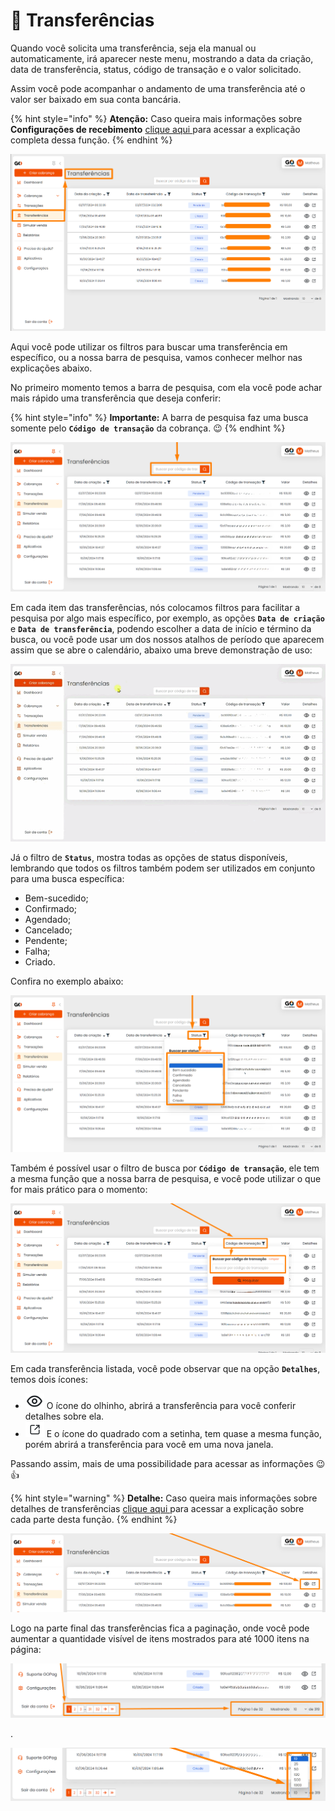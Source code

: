 # 🏦 Transferências

Quando você solicita uma transferência, seja ela manual ou automaticamente, irá aparecer neste menu, mostrando a data da criação, data de transferência, status, código de transação e o valor solicitado.

Assim você pode acompanhar o andamento de uma transferência até o valor ser baixado em sua conta bancária.

{% hint style="info" %}
**Atenção:** Caso queira mais informações sobre **Configurações de recebimento** [clique aqui ](https://docs.gopag.com.br/configuracoes#configuracoes-de-recebimento) para acessar a explicação completa dessa função.
{% endhint %}

![](/assets/prints/transferencias_menu.png)

Aqui você pode utilizar os filtros para buscar uma transferência em específico, ou a nossa barra de pesquisa, vamos conhecer melhor nas explicações abaixo.

No primeiro momento temos a barra de pesquisa, com ela você pode achar mais rápido uma transferência que deseja conferir:

{% hint style="info" %}
**Importante:** A barra de pesquisa faz uma busca somente pelo **`Código de transação`** da cobrança. 😉
{% endhint %}

![](/assets/prints/transferencias_menu_barra_pesquisa.png)

Em cada item das transferências, nós colocamos filtros para facilitar a pesquisa por algo mais específico, por exemplo, as opções **`Data de criação`** e **`Data de transferência`**, podendo escolher a data de início e término da busca, ou você pode usar um dos nossos atalhos de período que aparecem assim que se abre o calendário, abaixo uma breve demonstração de uso:

![](/assets/prints/transferencias_menu_filtro_data.gif)

Já o filtro de **`Status`**, mostra todas as opções de status disponíveis, lembrando que todos os filtros também podem ser utilizados em conjunto para uma busca específica:

- Bem-sucedido;
- Confirmado;
- Agendado;
- Cancelado;
- Pendente;
- Falha;
- Criado.

 Confira no exemplo abaixo:

 ![](/assets/prints/transferencias_menu_filtro_status.png)

 Também é possível usar o filtro de busca por **`Código de transação`**, ele tem a mesma função que a nossa barra de pesquisa, e você pode utilizar o que for mais prático para o momento:

![](/assets/prints/transferencias_menu_filtro_codigo_transacao.png)

Em cada transferência listada, você pode observar que na opção **`Detalhes`**, temos dois ícones:

- <img src="/assets/prints/icon_olho_detalhes_transacao.png" alt="" data-size="line"> O ícone do olhinho, abrirá a transferência para você conferir detalhes sobre ela.
- <img src="/assets/prints/icon_quadrado_detalhes_transacao.png" alt="" data-size="line"> E o ícone do quadrado com a setinha, tem quase a mesma função, porém abrirá a transferência para você em uma nova janela.

Passando assim, mais de uma possibilidade para acessar as informações 😉👍

{% hint style="warning" %}
**Detalhe:** Caso queira mais informações sobre detalhes de transferências [clique aqui ](https://docs.gopag.com.br/transferencias/detalhes_transferecencias) para acessar a explicação sobre cada parte desta função.
{% endhint %}

![](/assets/prints/transferencias_menu_detalhes.png)


Logo na parte final das transferências fica a paginação, onde você pode aumentar a quantidade visível de itens mostrados para até 1000 itens na página:

![](/assets/prints/transferencias_menu_paginacao.png)
<p>.</p>

![](/assets/prints/transferencias_menu_paginacao_2.png)